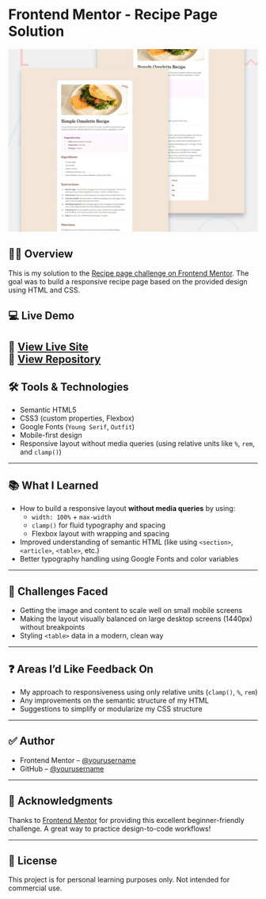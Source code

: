 # Frontend Mentor - Recipe Page Solution

![Design preview for the Recipe page coding challenge](./preview.jpg)

## 🧑‍🍳 Overview

This is my solution to the [Recipe page challenge on Frontend Mentor](https://www.frontendmentor.io/challenges/recipe-page-KiTsR8QQKm). The goal was to build a responsive recipe page based on the provided design using HTML and CSS.

## 💻 Live Demo

🔗 [View Live Site](https://yourusername.github.io/recipe-page-main/)  
🔗 [View Repository](recipe-page-main)
---

## 🛠️ Tools & Technologies

- Semantic HTML5
- CSS3 (custom properties, Flexbox)
- Google Fonts (`Young Serif`, `Outfit`)
- Mobile-first design
- Responsive layout without media queries (using relative units like `%`, `rem`, and `clamp()`)
  
---

## 📚 What I Learned

- How to build a responsive layout **without media queries** by using:
  - `width: 100%` + `max-width`
  - `clamp()` for fluid typography and spacing
  - Flexbox layout with wrapping and spacing
- Improved understanding of semantic HTML (like using `<section>`, `<article>`, `<table>`, etc.)
- Better typography handling using Google Fonts and color variables

---

## 🧩 Challenges Faced

- Getting the image and content to scale well on small mobile screens
- Making the layout visually balanced on large desktop screens (1440px) without breakpoints
- Styling `<table>` data in a modern, clean way

---

## ❓ Areas I’d Like Feedback On

- My approach to responsiveness using only relative units (`clamp()`, `%`, `rem`)
- Any improvements on the semantic structure of my HTML
- Suggestions to simplify or modularize my CSS structure

---

## ✅ Author

- Frontend Mentor – [@yourusername](https://www.frontendmentor.io/profile/yourusername)
- GitHub – [@yourusername](https://github.com/harshlodaliya03)

---

## 🙌 Acknowledgments

Thanks to [Frontend Mentor](https://www.frontendmentor.io) for providing this excellent beginner-friendly challenge. A great way to practice design-to-code workflows!

---

## 🧾 License

This project is for personal learning purposes only. Not intended for commercial use.


